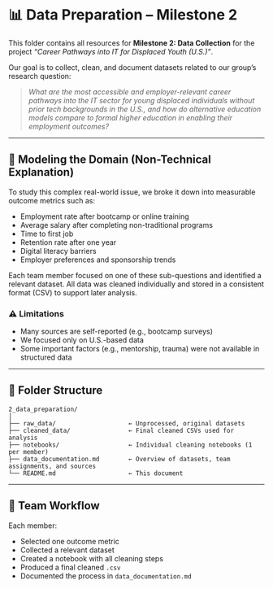 
# 📊 Data Preparation – Milestone 2

This folder contains all resources for **Milestone 2: Data Collection** for the project _“Career Pathways into IT for Displaced Youth (U.S.)”_.

Our goal is to collect, clean, and document datasets related to our group’s research question:

> _What are the most accessible and employer-relevant career pathways into the IT sector for young displaced individuals without prior tech backgrounds in the U.S., and how do alternative education models compare to formal higher education in enabling their employment outcomes?_

---

## 🧠 Modeling the Domain (Non-Technical Explanation)

To study this complex real-world issue, we broke it down into measurable outcome metrics such as:
- Employment rate after bootcamp or online training
- Average salary after completing non-traditional programs
- Time to first job
- Retention rate after one year
- Digital literacy barriers
- Employer preferences and sponsorship trends

Each team member focused on one of these sub-questions and identified a relevant dataset. All data was cleaned individually and stored in a consistent format (CSV) to support later analysis.

### ⚠️ Limitations

- Many sources are self-reported (e.g., bootcamp surveys)
- We focused only on U.S.-based data
- Some important factors (e.g., mentorship, trauma) were not available in structured data

---

## 📁 Folder Structure

```
2_data_preparation/
│
├── raw_data/                    ← Unprocessed, original datasets
├── cleaned_data/                ← Final cleaned CSVs used for analysis
├── notebooks/                   ← Individual cleaning notebooks (1 per member)
├── data_documentation.md        ← Overview of datasets, team assignments, and sources
└── README.md                    ← This document
```

---

## 👥 Team Workflow

Each member:
- Selected one outcome metric
- Collected a relevant dataset
- Created a notebook with all cleaning steps
- Produced a final cleaned `.csv`
- Documented the process in `data_documentation.md`
